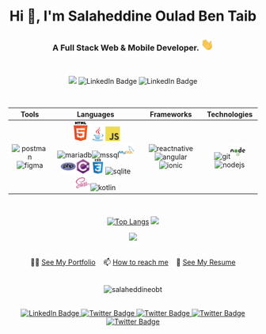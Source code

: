 <h1 align="center">Hi 👋, I'm Salaheddine Oulad Ben Taib </h1> 
<h3 align="center">A Full Stack Web & Mobile Developer. <img src="https://github.com/Andy-Python-Programmer/Andy-Python-Programmer/blob/master/hello.gif" style="margin-top:5px;" height="25px"></h3>
<br />
 <div align="center">
    
![](https://komarev.com/ghpvc/?username=salaheddineobt)
    <img  src="https://img.shields.io/github/followers/salaheddineobt?label=Follow" alt="LinkedIn Badge"/>
    <img src="https://img.shields.io/github/stars/salaheddineobt?affiliations=OWNER%2CCOLLABORATOR" alt="LinkedIn Badge"/>
    
  </div><br />
  <div align="center">
 
 | Tools  | Languages  | Frameworks | Technologies |
| :---: |:---------------:|:---:|:---:|
| <img src="https://www.vectorlogo.zone/logos/getpostman/getpostman-icon.svg" alt="postman" width="30" height="30"/><img src="https://www.vectorlogo.zone/logos/figma/figma-icon.svg" alt="figma" width="30" height="30"/> | <img src="https://raw.githubusercontent.com/devicons/devicon/master/icons/html5/html5-original-wordmark.svg" alt="html5" width="40" height="40"/><img src="https://raw.githubusercontent.com/devicons/devicon/master/icons/java/java-original.svg" alt="java" width="30" height="30"/><img src="https://raw.githubusercontent.com/devicons/devicon/master/icons/javascript/javascript-original.svg" alt="javascript" width="30" height="30"/><img src="https://www.vectorlogo.zone/logos/mariadb/mariadb-icon.svg" alt="mariadb" width="30" height="30"/><img src="https://www.svgrepo.com/show/303229/microsoft-sql-server-logo.svg" alt="mssql" width="30" height="30"/><img src="https://raw.githubusercontent.com/devicons/devicon/master/icons/mysql/mysql-original-wordmark.svg" alt="mysql" width="30" height="30"/><img src="https://raw.githubusercontent.com/devicons/devicon/master/icons/php/php-original.svg" alt="php" width="30" height="30"/><img src="https://raw.githubusercontent.com/devicons/devicon/master/icons/csharp/csharp-original.svg" alt="csharp" width="30" height="30"/><img src="https://raw.githubusercontent.com/devicons/devicon/master/icons/css3/css3-original-wordmark.svg" alt="css3" width="30" height="30"/><img src="https://www.vectorlogo.zone/logos/sqlite/sqlite-icon.svg" alt="sqlite" width="30" height="30"/><img src="https://raw.githubusercontent.com/devicons/devicon/master/icons/sass/sass-original.svg" alt="sass" width="30" height="30"/><img src="https://www.vectorlogo.zone/logos/kotlinlang/kotlinlang-icon.svg" alt="kotlin" width="30" height="30"/> | <img src="https://reactnative.dev/img/header_logo.svg" alt="reactnative" width="30" height="30"/><img src="https://www.vectorlogo.zone/logos/angular/angular-icon.svg" alt="angular" width="30" height="30"/><img src="https://www.vectorlogo.zone/logos/ionicframework/ionicframework-icon.svg" alt="ionic" width="30" height="30"/> |  <img src="https://www.vectorlogo.zone/logos/git-scm/git-scm-icon.svg" alt="git" width="30" height="30"/><img src="https://raw.githubusercontent.com/devicons/devicon/master/icons/nodejs/nodejs-original-wordmark.svg" alt="nodejs" width="30" height="30"/><img src="https://www.vectorlogo.zone/logos/npmjs/npmjs-ar21.svg" alt="nodejs" width="30" height="30"/>|

</div><br />
  
  <div align="center">
   
   [![Top Langs](https://github-readme-stats.vercel.app/api/top-langs/?username=salaheddineobt&layout=compact&hide=html,hack,css&theme=gotham)](salaheddineobt) 
  <img  height=' 165px' src="https://github-readme-stats.vercel.app/api?username=salaheddineobt&show_icons=true&theme=gotham&count_private=true">
</div>

<div align="center">
  <p align="center"><img src="https://github-profile-trophy.vercel.app/?username=salaheddineobt&column=7&theme=onedark" /></p>
</div>
<br>

<div align="center">
 👨‍💻 <a href="https://sgenius01.github.io/My-First-PortFolio/html/index.html">See My Portfolio</a><span>&nbsp;&nbsp;&nbsp;</span> 📫 <a href="mailto:Salaheddine.ouladbentaib@gmail.com">How to reach me</a><span>&nbsp;&nbsp;&nbsp;</span> 📄 <a href="https://drive.google.com/file/d/1-q3bHGHLyUFBMYa90eqS2x3E8jBVfp70/view?usp=sharing" target="_blank">See My Resume</a>
</div><br />

<div align="center">
 <p align="center">
  <img align="center" src="https://github-readme-streak-stats.herokuapp.com/?user=salaheddineobt&" alt="salaheddineobt" />
 </p>
</div>
<br />
<div id="badges"  align="center">
  <a href="https://ma.linkedin.com/in/salaheddine-oulad-ben-taib">
    <img src="https://img.shields.io/badge/LinkedIn-blue?style=for-the-badge&logo=linkedin&logoColor=white" alt="LinkedIn Badge"/>
  </a>

  <a href="https://www.instagram.com/_salaheddine01/">
    <img src="https://img.shields.io/badge/instagram-red?style=for-the-badge&logo=instagram&logoColor=white" alt="Twitter Badge"/>
  </a>
  <a href="https://twitter.com/sgenius_01">
    <img src="https://img.shields.io/badge/Twitter-blue?style=for-the-badge&logo=twitter&logoColor=white" alt="Twitter Badge"/>
  </a>
 <a href="mailto:Salaheddine.ouladbentaib@gmail.com">
  <img src="https://img.shields.io/badge/Gmail-red?style=for-the-badge&logo=gmail&logoColor=white" alt="Twitter Badge"/>
 </a>
 <a href="https://www.facebook.com/profile.php?id=100039780558863">
  <img src="https://img.shields.io/badge/Facebook-blue?style=for-the-badge&logo=facebook&logoColor=white" alt="Twitter Badge"/>
 </a>
</div>
